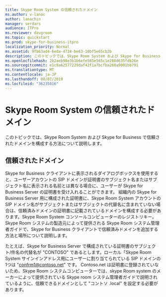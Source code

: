 ```yaml
---
title: Skype Room System の信頼されたドメイン
ms.author: v-lanac
author: lanachin
manager: serdars
audience: ITPro
ms.reviewer: davgroom
ms.topic: quickstart
ms.prod: skype-for-business-itpro
localization_priority: Normal
ms.assetid: 9fb63ad4-6eda-4724-be63-10bf5e65cb2b
description: このトピックでは、Skype Room System および Skype for Business で信頼されたドメインを構成する方法について説明します。
ms.openlocfilehash: 2b2aeb98e3b1b6efe585e565c1e288d635fdb26e
ms.sourcegitcommit: e1c8a62577229daf42f1a7bcfba268a9001bb791
ms.translationtype: MT
ms.contentlocale: ja-JP
ms.lasthandoff: 08/07/2019
ms.locfileid: "36235016"
---
```

# <a name="skype-room-system-trusted-domains"></a>Skype Room System の信頼されたドメイン
 
このトピックでは、Skype Room System および Skype for Business で信頼されたドメインを構成する方法について説明します。
  
## <a name="trusted-domains"></a>信頼されたドメイン

Skype for Business クライアントに表示されるダイアログボックスを使用すると、ユーザーアカウントの SIP ドメインが証明書のサブジェクト名またはサブジェクト名に表示される名前とは異なる場合に、ユーザーが Skype for Business Server の証明書を受け入れることができます。 組織内の Skype for Business Server 用に構成された証明書に、Skype Room System アカウントの SIP ドメイン名がサブジェクトまたはサブジェクトの代替名に含まれていない場合は、信頼済みドメインの証明書に記載されているドメインを構成する必要があります。Skype Room System コンソールコンピューターのレジストリキー。 Skype Room システムの製造元によって提供される Skype Room システム管理者ガイドで、Skype for Business クライアントで信頼済みドメインを追加する方法と場所について説明します。 
  
たとえば、Skype for Business Server で構成されている証明書のサブジェクト/件名の代替名が "CONTOSO" であるとします。ローカル「Skype Room System サインインアドレス用にユーザーに割り当てられている SIP ドメインの1つは "confrm1@contoso.net" です。 Contoso.net は証明書に登録されていないため、Skype Room システムコンピューターでは、skype Room system のメーカーによって提供されている Skype room システム管理者ガイドで説明されているように、信頼できるドメインとして "コントソ .local" を設定する必要があります。 
  

